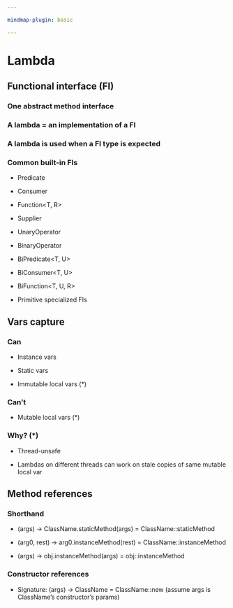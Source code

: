 ```yaml
---

mindmap-plugin: basic

---
```


# Lambda

## Functional interface (FI)

### One abstract method interface

### A lambda = an implementation of a FI

### A lambda is used when a FI type is expected

### Common built-in FIs

- Predicate<T>

- Consumer<T>

- Function<T, R>

- Supplier<T>

- UnaryOperator<T>

- BinaryOperator<T>

- BiPredicate<T, U>

- BiConsumer<T, U>

- BiFunction<T, U, R>

- Primitive specialized FIs

## Vars capture

### Can

- Instance vars

- Static vars

- Immutable local vars (*)

### Can’t

- Mutable local vars (*)

### Why? (*)

- Thread-unsafe

- Lambdas on different threads can work on stale copies of same mutable local var

## Method references

### Shorthand

- (args) -> ClassName.staticMethod(args) = ClassName::staticMethod

- (arg0, rest) -> arg0.instanceMethod(rest) = ClassName::instanceMethod

- (args) -> obj.instanceMethod(args) = obj::instanceMethod

### Constructor references

- Signature: (args) -> ClassName = ClassName::new (assume args is ClassName’s constructor’s params)

